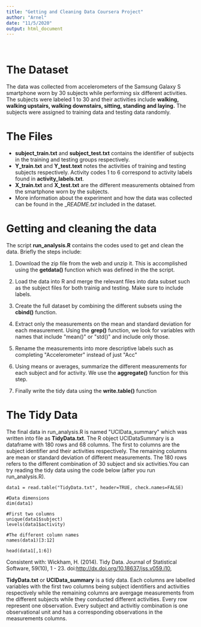 ```yaml
---
title: "Getting and Cleaning Data Coursera Project"
author: "Arnel"
date: "11/5/2020"
output: html_document
---
```

&nbsp;
&nbsp;

# The Dataset
The data was collected from accelerometers of the Samsung Galaxy S smartphone worn by 30 subjects while performing six different activities. The subjects were labeled 1 to 30 and their activities include __walking, walking upstairs, walking downstairs, sitting, standing and laying.__ The subjects were assigned to training data and testing data randomly.
&nbsp;

# The Files
* __subject_train.txt__ and __subject_test.txt__ contains the identifier of subjects in the training and testing groups respectively.
* __Y_train.txt__ and __Y_test.text__ notes the activities of training and testing subjects respectively. Activity codes 1 to 6 correspond to activity labels found in __activity_labels.txt__.  
* __X_train.txt__ and __X_test.txt__ are the different measurements obtained from the smartphone worn by the subjects.
* More information about the experiment and how the data was collected can be found in the __README.txt_ included in the dataset.

# Getting and cleaning the data
The script __run_analysis.R__ contains the codes used to get and clean the data. Briefly the steps include:

1. Download the zip file from the web and unzip it. This is accomplished using the __getdata()__ function which was defined in the the script.

2. Load the data into R and merge the relevant files into data subset such as the subject files for both trainig and testing. Make sure to include labels.

3. Create the full dataset by combining the different subsets using the __cbind()__ function. 

4. Extract only the measurements on the mean and standard deviation for each measurement. Using the __grep()__ function, we look for variables with names that include "mean()" or "std()" and include only those.

5. Rename the measurements into more descriptive labels such as completing "Accelerometer" instead of just "Acc"

6. Using means or averages, summarize the different measurements for each subject and for activity. We use the __aggregate()__ function for this step.  

7. Finally write the tidy data using the __write.table()__ function
&nbsp;

# The Tidy Data
The final data in run_analysis.R is named "UCIData_summary" which was written into file as __TidyData.txt__. The R object UCIDataSummary is a dataframe with 180 rows and 68 columns. The first to columns are the subject identifier and their activities respectively. The remaining columns are mean or standard deviation of different measurements. The 180 rows refers to the different combination of 30 subject and six activities.You can try reading the tidy data using the code  below (after you run run_analysis.R).

```
data1 = read.table("TidyData.txt", header=TRUE, check.names=FALSE)

#Data dimensions
dim(data1)

#First two columns
unique(data1$subject)
levels(data1$activity)

#The different column names
names(data1)[3:12]

head(data1[,1:6])

```

Consistent with: Wickham, H. (2014). Tidy Data. Journal of Statistical Software, 59(10), 1 - 23. doi:http://dx.doi.org/10.18637/jss.v059.i10,

__TidyData.txt__ or __UCIData_summary__ is a tidy data. Each columns are labelled variables with the first two columns being subject identifiers and activities respectively while the remaining columns are avergage measurements from the different subjects while they conducted different activities. Every row represent one observation. Every subject and activitiy combination is one observational unit and has a corresponding observations in the measurements columns.






